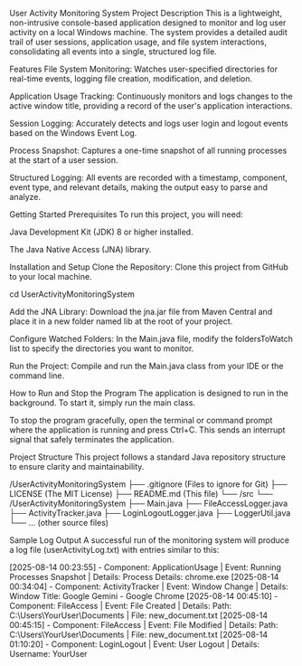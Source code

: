User Activity Monitoring System
Project Description
This is a lightweight, non-intrusive console-based application designed to monitor and log user activity on a local Windows machine. The system provides a detailed audit trail of user sessions, application usage, and file system interactions, consolidating all events into a single, structured log file.

Features
File System Monitoring: Watches user-specified directories for real-time events, logging file creation, modification, and deletion.

Application Usage Tracking: Continuously monitors and logs changes to the active window title, providing a record of the user's application interactions.

Session Logging: Accurately detects and logs user login and logout events based on the Windows Event Log.

Process Snapshot: Captures a one-time snapshot of all running processes at the start of a user session.

Structured Logging: All events are recorded with a timestamp, component, event type, and relevant details, making the output easy to parse and analyze.

Getting Started
Prerequisites
To run this project, you will need:

Java Development Kit (JDK) 8 or higher installed.

The Java Native Access (JNA) library.

Installation and Setup
Clone the Repository: Clone this project from GitHub to your local machine.


cd UserActivityMonitoringSystem

Add the JNA Library: Download the jna.jar file from Maven Central and place it in a new folder named lib at the root of your project.

Configure Watched Folders: In the Main.java file, modify the foldersToWatch list to specify the directories you want to monitor.

Run the Project: Compile and run the Main.java class from your IDE or the command line.

How to Run and Stop the Program
The application is designed to run in the background. To start it, simply run the main class.

To stop the program gracefully, open the terminal or command prompt where the application is running and press Ctrl+C. This sends an interrupt signal that safely terminates the application.

Project Structure
This project follows a standard Java repository structure to ensure clarity and maintainability.

/UserActivityMonitoringSystem
├── .gitignore          (Files to ignore for Git)
├── LICENSE             (The MIT License)
├── README.md           (This file)
└── /src
    └── /UserActivityMonitoringSystem
        ├── Main.java
        ├── FileAccessLogger.java
        ├── ActivityTracker.java
        ├── LoginLogoutLogger.java
        ├── LoggerUtil.java
        └── ... (other source files)

Sample Log Output
A successful run of the monitoring system will produce a log file (userActivityLog.txt) with entries similar to this:

[2025-08-14 00:23:55] - Component: ApplicationUsage | Event: Running Processes Snapshot | Details: Process Details: chrome.exe
[2025-08-14 00:34:04] - Component: ActivityTracker | Event: Window Change | Details: Window Title: Google Gemini - Google Chrome
[2025-08-14 00:45:10] - Component: FileAccess | Event: File Created | Details: Path: C:\Users\YourUser\Documents | File: new_document.txt
[2025-08-14 00:45:15] - Component: FileAccess | Event: File Modified | Details: Path: C:\Users\YourUser\Documents | File: new_document.txt
[2025-08-14 01:10:20] - Component: LoginLogout | Event: User Logout | Details: Username: YourUser
